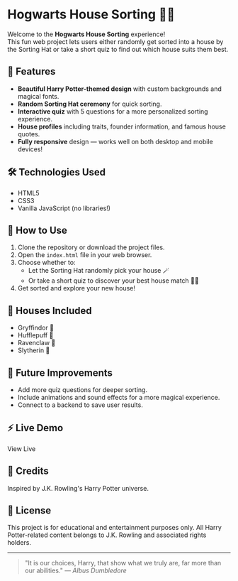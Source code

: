 # Hogwarts House Sorting 🎩✨

Welcome to the **Hogwarts House Sorting** experience!  
This fun web project lets users either randomly get sorted into a house by the Sorting Hat or take a short quiz to find out which house suits them best.

## 📜 Features
- **Beautiful Harry Potter-themed design** with custom backgrounds and magical fonts.
- **Random Sorting Hat ceremony** for quick sorting.
- **Interactive quiz** with 5 questions for a more personalized sorting experience.
- **House profiles** including traits, founder information, and famous house quotes.
- **Fully responsive** design — works well on both desktop and mobile devices!

## 🛠️ Technologies Used
- HTML5
- CSS3
- Vanilla JavaScript (no libraries!)

## 🚀 How to Use
1. Clone the repository or download the project files.
2. Open the `index.html` file in your web browser.
3. Choose whether to:
   - Let the Sorting Hat randomly pick your house 🪄
   - Or take a short quiz to discover your best house match 🧙‍♂️
4. Get sorted and explore your new house!

## 🏰 Houses Included
- Gryffindor 🦁
- Hufflepuff 🦡
- Ravenclaw 🦅
- Slytherin 🐍

## 🧹 Future Improvements
- Add more quiz questions for deeper sorting.
- Include animations and sound effects for a more magical experience.
- Connect to a backend to save user results.

## ⚡ Live Demo
View Live

## 🧹 Credits
Inspired by J.K. Rowling's Harry Potter universe.

## 📜 License 

This project is for educational and entertainment purposes only.
All Harry Potter-related content belongs to J.K. Rowling and associated rights holders.

---

> "It is our choices, Harry, that show what we truly are, far more than our abilities." — *Albus Dumbledore*
